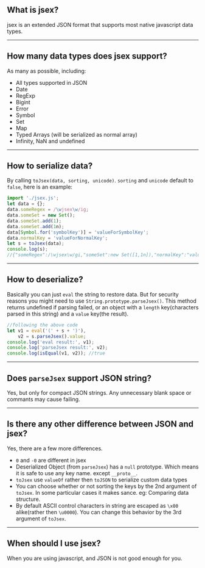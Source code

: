 ## What is jsex?
jsex is an extended JSON format that supports most native javascript data types.

---

## How many data types does jsex support?
As many as possible, including:
* All types supported in JSON
* Date
* RegExp
* Bigint
* Error
* Symbol
* Set
* Map
* Typed Arrays (will be serialized as normal array)
* Infinity, NaN and undefined

---

## How to serialize data?
By calling `toJsex(data, sorting, unicode)`. `sorting` and `unicode` default to `false`, here is an example:
```javascript
import './jsex.js';
let data = {};
data.someRegex = /\wjsex\w/ig;
data.someSet = new Set();
data.someSet.add(1);
data.someSet.add(1n);
data[Symbol.for('symbolKey')] = 'valueForSymbolKey';
data.normalKey = 'valueForNormalKey';
let s = toJsex(data);
console.log(s);
//{"someRegex":/\wjsex\w/gi,"someSet":new Set([1,1n]),"normalKey":"valueForNormalKey",[Symbol.for("symbolKey")]:"valueForSymbolKey"}
```

---

## How to deserialize?
Basically you can just `eval` the string to restore data. But for security reasons you might need to use `String.prototype.parseJsex()`. This method returns undefined if parsing failed, or an object with a `length` key(characters parsed in this string) and a `value` key(the result).
```javascript
//following the above code
let v1 = eval('(' + s + ')'),
	v2 = s.parseJsex().value;
console.log('eval result:', v1);
console.log('parseJsex result:', v2);
console.log(isEqual(v1, v2)); //true
```

---

## Does `parseJsex` support JSON string?
Yes, but only for compact JSON strings. Any unnecessary blank space or commants may cause failing.

---

## Is there any other difference between JSON and jsex?
Yes, there are a few more differences.
* `0` and `-0` are different in jsex
* Deserialized Object (from `parseJsex`) has a `null` prototype. Which means it is safe to use any key name. except `__proto__`.
* `toJsex` use `valueOf` rather then `toJSON` to serialize custom data types
* You can choose whether or not sorting the keys by the 2nd argument of `toJsex`. In some particular cases it makes sance. eg: Comparing data structure.
* By default ASCII control characters in string are escaped as `\x00` alike(rather then `\u0000`). You can change this behavior by the 3rd argument of `toJsex`.

---

## When should I use jsex?
When you are using javascript, and JSON is not good enough for you.